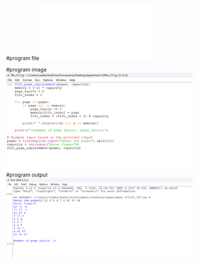 #program file
![program file](fifo_517.py)

#program image
![program image](fifo_program.png)
#program output
![program output](fifo_output.png)




